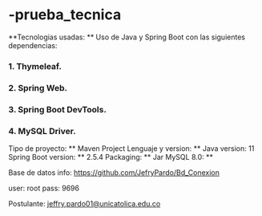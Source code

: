 # -prueba_tecnica
**Tecnologias usadas: ** Uso de Java y Spring Boot con las siguientes dependencias: 
### 1. Thymeleaf.
### 2. Spring Web.
### 3. Spring Boot DevTools.
### 4. MySQL Driver.

Tipo de proyecto: **  Maven Project
Lenguaje y version: **  Java version: 11
Spring Boot version: **  2.5.4
Packaging: **  Jar
MySQL 8.0: **

Base de datos info:  https://github.com/JefryPardo/Bd_Conexion

user: root
pass: 9696


Postulante:
jeffry.pardo01@unicatolica.edu.co
